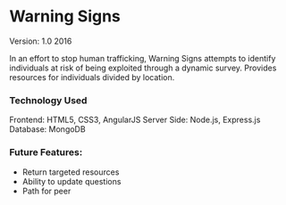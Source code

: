 #  Warning Signs
Version: 1.0 2016

In an effort to stop human trafficking, Warning Signs attempts to identify individuals at risk of being exploited through a dynamic survey. Provides resources for individuals divided by location.

### Technology Used
Frontend: HTML5, CSS3, AngularJS
Server Side: Node.js, Express.js
Database: MongoDB

### Future Features:

+ Return targeted resources
+ Ability to update questions
+ Path for peer

